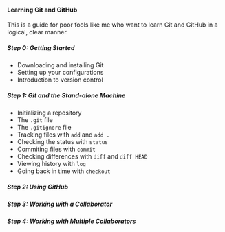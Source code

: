 #### Learning Git and GitHub

This is a guide for poor fools like me who want to learn Git and GitHub in a logical, clear manner.

##### Step 0: Getting Started

* Downloading and installing Git
* Setting up your configurations
* Introduction to version control

##### Step 1: Git and the Stand-alone Machine

* Initializing a repository
* The `.git` file
* The `.gitignore` file
* Tracking files with `add` and `add .`
* Checking the status with `status`
* Commiting files with `commit`
* Checking differences with `diff` and `diff HEAD`
* Viewing history with `log`
* Going back in time with `checkout`

##### Step 2: Using GitHub



##### Step 3: Working with a Collaborator



##### Step 4: Working with Multiple Collaborators

